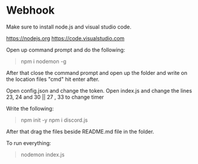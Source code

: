 # Webhook

Make sure to install node.js and visual studio code.

https://nodejs.org
https://code.visualstudio.com

Open up command prompt and do the following:
>npm i nodemon -g

After that close the command prompt and open up the folder and write on the location files "cmd" hit enter after.

Open config.json and change the token.
Open index.js and change the lines 23, 24 and 30 || 27 , 33 to change timer

Write the following:
>npm init -y
>npm i discord.js

After that drag the files beside README.md file in the folder.

To run everything:
>nodemon index.js
